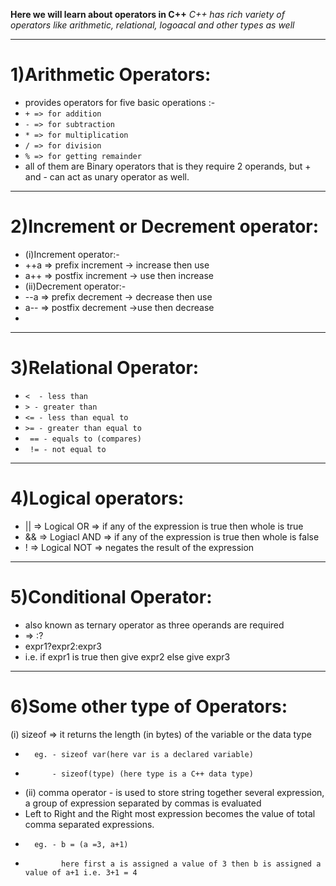 **Here we will learn about operators in C++**
*C++ has rich variety of operators like arithmetic, relational, logoacal and other types as well*

---

#   1)Arithmetic Operators: 
*   provides operators for five basic operations :-
*   `+ => for addition`
*   `- => for subtraction`
*   `* => for multiplication`
*   `/ => for division`
*   `% => for getting remainder`
*   all of them are Binary operators that is they require 2 operands, but + and - can act as unary operator as well.

---

#   2)Increment or Decrement operator:
*   (i)Increment operator:-
*   ++a => prefix increment -> increase then use
*   a++ => postfix increment -> use then increase
*   (ii)Decrement operator:-
*   --a => prefix decrement -> decrease then use
*   a-- => postfix decrement ->use then decrease
*   

---

#   3)Relational Operator:
*    `<  - less than`
*    `> - greater than`
*    `<= - less than equal to`
*    `>= - greater than equal to`
*   ` == - equals to (compares)`
*   ` != - not equal to`

---

#   4)Logical operators:
*   || => Logical OR => if any of the expression is true then whole is true
*   && => Logiacl AND => if any of the expression is true then whole is false
*   ! => Logical NOT => negates the result of the expression 

---

#   5)Conditional Operator:
*   also known as ternary operator as three operands are required
*   => :?
*   expr1?expr2:expr3
*   i.e. if expr1 is true then give expr2 else give expr3

---

#   6)Some other type of Operators:
   (i) sizeof => it returns the length (in bytes) of the variable or the data type
*       eg. - sizeof var(here var is a declared variable)
*           - sizeof(type) (here type is a C++ data type)
*   (ii) comma operator - is used to store string together several expression, a group of expression separated by commas is evaluated 
*   Left to Right and the Right most expression becomes the value of total comma separated expressions.
*       eg. - b = (a =3, a+1)
*             here first a is assigned a value of 3 then b is assigned a value of a+1 i.e. 3+1 = 4
